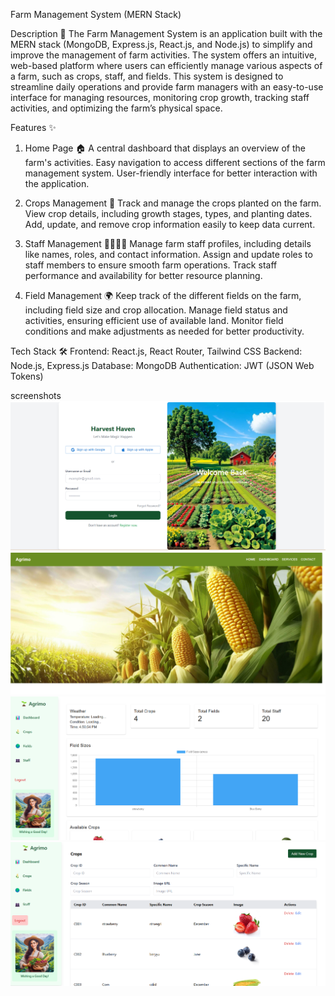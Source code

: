 Farm Management System (MERN Stack)

Description 🌿
The Farm Management System is an application built with the MERN stack (MongoDB, Express.js, React.js, and Node.js) to simplify and improve the management of farm activities. The system offers an intuitive, web-based platform where users can efficiently manage various aspects of a farm, such as crops, staff, and fields. This system is designed to streamline daily operations and provide farm managers with an easy-to-use interface for managing resources, monitoring crop growth, tracking staff activities, and optimizing the farm’s physical space.

Features ✨
1. Home Page 🏠
A central dashboard that displays an overview of the farm's activities.
Easy navigation to access different sections of the farm management system.
User-friendly interface for better interaction with the application.

2. Crops Management 🌾
Track and manage the crops planted on the farm.
View crop details, including growth stages, types, and planting dates.
Add, update, and remove crop information easily to keep data current.

3. Staff Management 👩‍🌾👨‍🌾
Manage farm staff profiles, including details like names, roles, and contact information.
Assign and update roles to staff members to ensure smooth farm operations.
Track staff performance and availability for better resource planning.

4. Field Management 🌍
Keep track of the different fields on the farm, including field size and crop allocation.
Manage field status and activities, ensuring efficient use of available land.
Monitor field conditions and make adjustments as needed for better productivity.

Tech Stack 🛠
Frontend: React.js, React Router, Tailwind CSS
Backend: Node.js, Express.js
Database: MongoDB
Authentication: JWT (JSON Web Tokens)



screenshots 
![alt text](<Screenshot 2025-01-07 165203.png>)
![alt text](<Screenshot 2025-01-07 165027.png>)
![alt text](<Screenshot 2025-01-07 165106.png>)
![alt text](<Screenshot 2025-01-07 165124.png>)